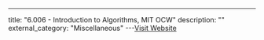 ---
title: "6.006 - Introduction to Algorithms, MIT OCW"
description: ""
external_category: "Miscellaneous"
---[Visit Website](https://ocw.mit.edu/courses/6-006-introduction-to-algorithms-spring-2020/video_galleries/lecture-videos/)

